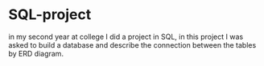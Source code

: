 # SQL-project
in my second year at college I did a project in SQL, in this project I was asked to build a database and describe the connection between the tables by ERD diagram.
